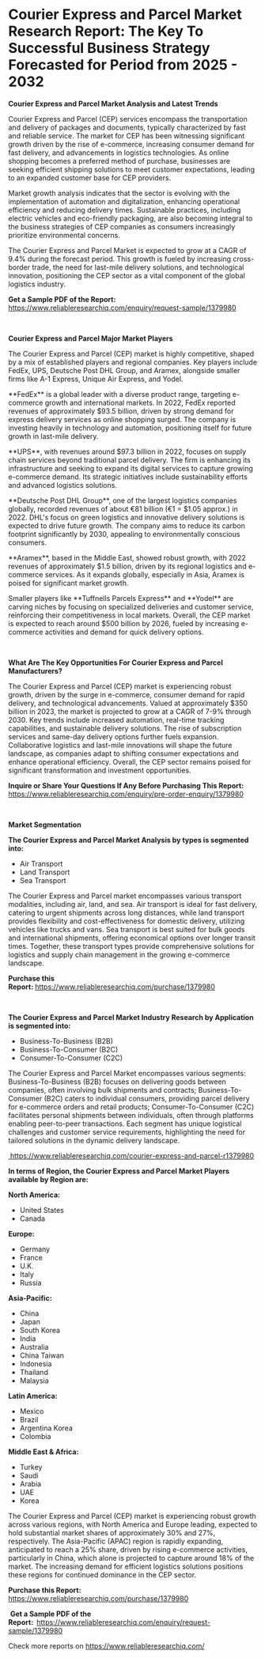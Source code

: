 <p><h1>Courier Express and Parcel Market Research Report: The Key To Successful Business Strategy Forecasted for Period from 2025 - 2032</h1></p><p><strong>Courier Express and Parcel Market Analysis and Latest Trends</strong></p>
<p><p>Courier Express and Parcel (CEP) services encompass the transportation and delivery of packages and documents, typically characterized by fast and reliable service. The market for CEP has been witnessing significant growth driven by the rise of e-commerce, increasing consumer demand for fast delivery, and advancements in logistics technologies. As online shopping becomes a preferred method of purchase, businesses are seeking efficient shipping solutions to meet customer expectations, leading to an expanded customer base for CEP providers.</p><p>Market growth analysis indicates that the sector is evolving with the implementation of automation and digitalization, enhancing operational efficiency and reducing delivery times. Sustainable practices, including electric vehicles and eco-friendly packaging, are also becoming integral to the business strategies of CEP companies as consumers increasingly prioritize environmental concerns.</p><p>The Courier Express and Parcel Market is expected to grow at a CAGR of 9.4% during the forecast period. This growth is fueled by increasing cross-border trade, the need for last-mile delivery solutions, and technological innovation, positioning the CEP sector as a vital component of the global logistics industry.</p></p>
<p><strong>Get a Sample PDF of the Report:&nbsp;</strong> <a href="https://www.reliableresearchiq.com/enquiry/request-sample/1379980?utm_campaign=2758&utm_medium=2&utm_source=Github&utm_content=ia&utm_term=11032025&utm_id=courier-express-and-parcel">https://www.reliableresearchiq.com/enquiry/request-sample/1379980</a></p>
<p>&nbsp;</p>
<p><strong>Courier Express and Parcel Major Market Players</strong></p>
<p><p>The Courier Express and Parcel (CEP) market is highly competitive, shaped by a mix of established players and regional companies. Key players include FedEx, UPS, Deutsche Post DHL Group, and Aramex, alongside smaller firms like A-1 Express, Unique Air Express, and Yodel.</p><p>**FedEx** is a global leader with a diverse product range, targeting e-commerce growth and international markets. In 2022, FedEx reported revenues of approximately $93.5 billion, driven by strong demand for express delivery services as online shopping surged. The company is investing heavily in technology and automation, positioning itself for future growth in last-mile delivery.</p><p>**UPS**, with revenues around $97.3 billion in 2022, focuses on supply chain services beyond traditional parcel delivery. The firm is enhancing its infrastructure and seeking to expand its digital services to capture growing e-commerce demand. Its strategic initiatives include sustainability efforts and advanced logistics solutions.</p><p>**Deutsche Post DHL Group**, one of the largest logistics companies globally, recorded revenues of about €81 billion (€1 = $1.05 approx.) in 2022. DHL's focus on green logistics and innovative delivery solutions is expected to drive future growth. The company aims to reduce its carbon footprint significantly by 2030, appealing to environmentally conscious consumers.</p><p>**Aramex**, based in the Middle East, showed robust growth, with 2022 revenues of approximately $1.5 billion, driven by its regional logistics and e-commerce services. As it expands globally, especially in Asia, Aramex is poised for significant market growth.</p><p>Smaller players like **Tuffnells Parcels Express** and **Yodel** are carving niches by focusing on specialized deliveries and customer service, reinforcing their competitiveness in local markets. Overall, the CEP market is expected to reach around $500 billion by 2026, fueled by increasing e-commerce activities and demand for quick delivery options.</p></p>
<p>&nbsp;</p>
<p><strong>What Are The Key Opportunities For Courier Express and Parcel Manufacturers?</strong></p>
<p><p>The Courier Express and Parcel (CEP) market is experiencing robust growth, driven by the surge in e-commerce, consumer demand for rapid delivery, and technological advancements. Valued at approximately $350 billion in 2023, the market is projected to grow at a CAGR of 7-9% through 2030. Key trends include increased automation, real-time tracking capabilities, and sustainable delivery solutions. The rise of subscription services and same-day delivery options further fuels expansion. Collaborative logistics and last-mile innovations will shape the future landscape, as companies adapt to shifting consumer expectations and enhance operational efficiency. Overall, the CEP sector remains poised for significant transformation and investment opportunities.</p></p>
<p><strong>Inquire or Share Your Questions If Any Before Purchasing This Report:</strong> <a href="https://www.reliableresearchiq.com/enquiry/pre-order-enquiry/1379980?utm_campaign=2758&utm_medium=2&utm_source=Github&utm_content=ia&utm_term=11032025&utm_id=courier-express-and-parcel">https://www.reliableresearchiq.com/enquiry/pre-order-enquiry/1379980</a></p>
<p>&nbsp;</p>
<p><strong>Market Segmentation</strong></p>
<p><strong>The Courier Express and Parcel Market Analysis by types is segmented into:</strong></p>
<p><ul><li>Air Transport</li><li>Land Transport</li><li>Sea Transport</li></ul></p>
<p><p>The Courier Express and Parcel market encompasses various transport modalities, including air, land, and sea. Air transport is ideal for fast delivery, catering to urgent shipments across long distances, while land transport provides flexibility and cost-effectiveness for domestic delivery, utilizing vehicles like trucks and vans. Sea transport is best suited for bulk goods and international shipments, offering economical options over longer transit times. Together, these transport types provide comprehensive solutions for logistics and supply chain management in the growing e-commerce landscape.</p></p>
<p><strong>Purchase this Report:&nbsp;</strong><a href="https://www.reliableresearchiq.com/purchase/1379980?utm_campaign=2758&utm_medium=2&utm_source=Github&utm_content=ia&utm_term=11032025&utm_id=courier-express-and-parcel">https://www.reliableresearchiq.com/purchase/1379980</a></p>
<p>&nbsp;</p>
<p><strong>The Courier Express and Parcel Market Industry Research by Application is segmented into:</strong></p>
<p><ul><li>Business-To-Business (B2B)</li><li>Business-To-Consumer (B2C)</li><li>Consumer-To-Consumer (C2C)</li></ul></p>
<p><p>The Courier Express and Parcel Market encompasses various segments: Business-To-Business (B2B) focuses on delivering goods between companies, often involving bulk shipments and contracts; Business-To-Consumer (B2C) caters to individual consumers, providing parcel delivery for e-commerce orders and retail products; Consumer-To-Consumer (C2C) facilitates personal shipments between individuals, often through platforms enabling peer-to-peer transactions. Each segment has unique logistical challenges and customer service requirements, highlighting the need for tailored solutions in the dynamic delivery landscape.</p></p>
<p><a href="https://www.reliableresearchiq.com/courier-express-and-parcel-r1379980?utm_campaign=2758&utm_medium=2&utm_source=Github&utm_content=ia&utm_term=11032025&utm_id=courier-express-and-parcel">&nbsp;https://www.reliableresearchiq.com/courier-express-and-parcel-r1379980</a></p>
<p><strong>In terms of Region, the Courier Express and Parcel Market Players available by Region are:</strong></p>
<p>
    <p> <strong> North America: </strong>
        <ul>
            <li>United States</li>
            <li>Canada</li>
        </ul>
        </p> 
    <p> <strong> Europe: </strong>
        <ul>
            <li>Germany</li>
            <li>France</li>
            <li>U.K.</li>
            <li>Italy</li>
            <li>Russia</li>
        </ul>
        </p> 
    <p> <strong> Asia-Pacific: </strong>
        <ul>
            <li>China</li>
            <li>Japan</li>
            <li>South Korea</li>
            <li>India</li>
            <li>Australia</li>
            <li>China Taiwan</li>
            <li>Indonesia</li>
            <li>Thailand</li>
            <li>Malaysia</li>
        </ul>
        </p> 
    <p> <strong> Latin America: </strong>
        <ul>
            <li>Mexico</li>
            <li>Brazil</li>
            <li>Argentina Korea</li>
            <li>Colombia</li>
        </ul>
        </p> 
    <p> <strong> Middle East & Africa: </strong>
        <ul>
            <li>Turkey</li>
            <li>Saudi</li>
            <li>Arabia</li>
            <li>UAE</li>
            <li>Korea</li>
        </ul>
    </p>
    </p>
<p><p>The Courier Express and Parcel (CEP) market is experiencing robust growth across various regions, with North America and Europe leading, expected to hold substantial market shares of approximately 30% and 27%, respectively. The Asia-Pacific (APAC) region is rapidly expanding, anticipated to reach a 25% share, driven by rising e-commerce activities, particularly in China, which alone is projected to capture around 18% of the market. The increasing demand for efficient logistics solutions positions these regions for continued dominance in the CEP sector.</p></p>
<p><strong>Purchase this Report: </strong><a href="https://www.reliableresearchiq.com/purchase/1379980?utm_campaign=2758&utm_medium=2&utm_source=Github&utm_content=ia&utm_term=11032025&utm_id=courier-express-and-parcel">https://www.reliableresearchiq.com/purchase/1379980</a></p>
<p>&nbsp;<strong>Get a Sample PDF of the Report:&nbsp;&nbsp;</strong><a href="https://www.reliableresearchiq.com/enquiry/request-sample/1379980?utm_campaign=2758&utm_medium=2&utm_source=Github&utm_content=ia&utm_term=11032025&utm_id=courier-express-and-parcel">https://www.reliableresearchiq.com/enquiry/request-sample/1379980</a></p>
<p><strong></strong></p>
<p>Check more reports on <a href="https://www.reliableresearchiq.com/?utm_campaign=2758&utm_medium=2&utm_source=Github&utm_content=ia&utm_term=11032025&utm_id=courier-express-and-parcel">https://www.reliableresearchiq.com/</a></p>